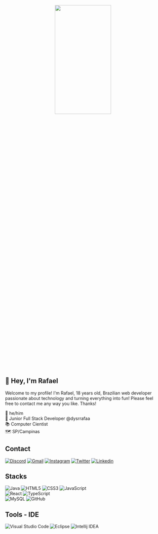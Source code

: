 <div align="center">
  <img width= 60% height= 30% src="https://user-images.githubusercontent.com/129704094/249495651-24a81c20-9d95-44a1-8b71-aa0f7b9ac040.gif">
</div>
<div>
  <h2> 👋 Hey, I'm Rafael </h2>
  <p align="left">
    Welcome to my profile! I'm Rafael, 18 years old, Brazilian web developer passionate about technology and turning everything into fun! Please feel free to contact me any way you like. Thanks!
     </p>
  </div>
  💬  he/him<br>
  🏢  Junior Full Stack Developer @dysrrafaa<br>
  📚  Computer Cientist<br>
  🗺  SP/Campinas<br>
  <div>
    <h2> Contact </h2>
  <p>
    <a target="_blank" href="https://discord.com/users/412685400847679508"><img alt="Discord" src="https://img.shields.io/badge/Discord-%237289DA.svg?style=for-the-badge&logo=discord&logoColor=white"/></a>
    <a target="_blank" href="raaf.marques019@gmail.com"><img alt="Gmail" src="https://img.shields.io/badge/Gmail-D14836?style=for-the-badge&logo=gmail&logoColor=white"/></a>
    <a target="_blank" href="https://www.instagram.com/dys_rrafaa"><img alt="Instagram" src="https://img.shields.io/badge/Instagram-%23E4405F.svg?style=for-the-badge&logo=Instagram&logoColor=white"/></a>
    <a target="_blank" href="https://twitter.com/raaf_marques"><img alt="Twitter" src="https://img.shields.io/badge/Twitter-%231DA1F2.svg?style=for-the-badge&logo=Twitter&logoColor=white"/></a>
    <a target="_blank" href="https://www.linkedin.com/in/rafael-marques019"><img alt="Linkedin" src="https://img.shields.io/badge/linkedin-%230077B5.svg?style=for-the-badge&logo=linkedin&logoColor=white"/></a> 
  </p>
</div>
<div>
  <h2> Stacks </h2>
  <img alt="Java" src="https://img.shields.io/badge/Java-ED8B00?style=for-the-badge&logo=openjdk&logoColor=white"/>
  <img alt="HTML5" src="https://img.shields.io/badge/html5-%23E34F26.svg?style=for-the-badge&logo=html5&logoColor=white"/>
  <img alt="CSS3" src="https://img.shields.io/badge/css3-%231572B6.svg?style=for-the-badge&logo=css3&logoColor=white"/>
  <img alt="JavaScript" src="https://img.shields.io/badge/javascript-%23323330.svg?style=for-the-badge&logo=javascript&logoColor=%23F7DF1E"/>
  <br>
  <img alt="React" src="https://img.shields.io/badge/react-%2320232a.svg?style=for-the-badge&logo=react&logoColor=%2361DAFB"/>
  <img alt="TypeScript" src="https://img.shields.io/badge/typescript-%23007ACC.svg?style=for-the-badge&logo=typescript&logoColor=white"/>
  <br>
  <img alt="MySQL" src="https://img.shields.io/badge/git-%23F05033.svg?style=for-the-badge&logo=git&logoColor=white"/>
  <img alt="GitHub" src="https://img.shields.io/badge/github-%23121011.svg?style=for-the-badge&logo=github&logoColor=white"/>
 </div>
 
 <h2>Tools - IDE</h2>
  <img alt="Visual Studio Code" src="https://img.shields.io/badge/Visual_Studio_Code-0078D4?style=for-the-badge&logo=visual%20studio%20code&logoColor=white"/>
  <img alt="Eclipse" src="https://img.shields.io/badge/Eclipse-2C2255?style=for-the-badge&logo=eclipse&logoColor=white"/>
  <img alt="Intellij IDEA" src="https://img.shields.io/badge/IntelliJ_IDEA-000000.svg?style=for-the-badge&logo=intellij-idea&logoColor=white"/>
 </div>
